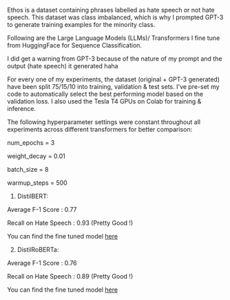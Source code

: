 Ethos is a dataset containing phrases labelled as hate speech or not hate speech. This dataset was class imbalanced, which is why I prompted GPT-3 to generate training examples for the minority class.

Following are the Large Language Models (LLMs)/ Transformers I fine tune from HuggingFace for Sequence Classification.

I did get a warning from GPT-3 because of the nature of my prompt and the output (hate speech) it generated haha 

For every one of my experiments, the dataset (original + GPT-3 generated) have been split 75/15/10 into training, validation & test sets. I've pre-set my code to automatically select the best performing model based on the validation loss. I also used the Tesla T4 GPUs on Colab for training & inference.

The following hyperparameter settings were constant throughout all experiments across different transformers for better comparison:

num_epochs = 3

weight_decay = 0.01

batch_size = 8

warmup_steps = 500

1. DistilBERT:

Average F-1 Score : 0.77

Recall on Hate Speech : 0.93 (Pretty Good !)

You can find the fine tuned model [here](https://drive.google.com/drive/folders/18TTJ2KVJcMdWKXYJcYRz1fCr4kzDDVEn)

2. DistilRoBERTa:

Average F-1 Score : 0.76

Recall on Hate Speech : 0.89 (Pretty Good !)

You can find the fine tuned model [here](https://drive.google.com/drive/folders/122j6bvBA2sozbtF-Us69pB6n64QQCbx4)

